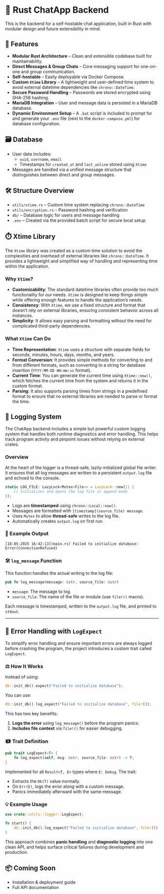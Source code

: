 # 📨 Rust ChatApp Backend

This is the backend for a self-hostable chat application, built in Rust with modular design and future extensibility in mind.

## 🔧 Features

- **Modular Rust Architecture** – Clean and extensible codebase built for maintainability.
- **Direct Messages & Group Chats** – Core messaging support for one-on-one and group communication.
- **Self-hostable** – Easily deployable via Docker Compose.
- **Custom `Xtime` Library** – A lightweight and user-defined time system to avoid external datetime dependencies like `chrono::DateTime`.
- **Secure Password Handling** – Passwords are stored encrypted using SHA-256 hashing.
- **MariaDB Integration** – User and message data is persisted in a MariaDB database.
- **Dynamic Environment Setup** – A `.bat` script is included to prompt for and generate your `.env` file (next to the `docker-compose.yml`) for database configuration.

## 🗃️ Database

- User data includes:
  - `uuid`, `username`, `email`
  - Timestamps for `created_at` and `last_online` stored using `Xtime`
- Messages are handled via a unified message structure that distinguishes between direct and group messages.

## 🛠️ Structure Overview

- `utils/xtime.rs` – Custom time system replacing `chrono::DateTime`
- `utils/encryption.rs` – Password hashing and verification
- `db/` – Database logic for users and message handling
- `.env` – Created via the provided batch script for secure local setup

## ⏱️ Xtime Library

The `Xtime` library was created as a custom time solution to avoid the complexities and overhead of external libraries like `chrono::DateTime`. It provides a lightweight and simplified way of handling and representing time within the application.

### Why `Xtime`?

- **Customizability**: The standard datetime libraries often provide too much functionality for our needs. `Xtime` is designed to keep things simple while offering enough features to handle the application’s needs.
- **Consistency**: With `Xtime`, we use a fixed structure and format that doesn’t rely on external libraries, ensuring consistent behavior across all instances.
- **Simplicity**: It allows easy parsing and formatting without the need for complicated third-party dependencies.

### What `Xtime` Can Do

- **Time Representation**: `Xtime` uses a structure with separate fields for seconds, minutes, hours, days, months, and years.
- **Format Conversion**: It provides simple methods for converting to and from different formats, such as converting to a string for database insertion (`YYYY-MM-DD HH:mm:ss` format).
- **Current Time**: You can generate the current time using `Xtime::now()`, which fetches the current time from the system and returns it in the custom format.
- **Parsing**: It also supports parsing times from strings in a predefined format to ensure that no external libraries are needed to parse or format the time.

## 📄 Logging System

The ChatApp backend includes a simple but powerful custom logging system that handles both runtime diagnostics and error handling. This helps track program activity and pinpoint issues without relying on external crates.

### Overview

At the heart of the logger is a thread-safe, lazily-initialized global file writer. It ensures that all log messages are written to a persistent `output.log` file and echoed to the console.

```rust
static LOG_FILE: LazyLock<Mutex<File>> = LazyLock::new(|| {
    // Initializes and opens the log file in append mode
});
```

* Logs are **timestamped** using `chrono::Local::now()`.
* Messages are formatted with `[timestamp](source_file) message`.
* Uses `Mutex` to allow **thread-safe** writes to the log file.
* Automatically creates `output.log` on first run.

### 📲 Example Output

```
[18-05-2025 16:42:13](main.rs) Failed to initialize database: Error(ConnectionRefused)
```

### 🛠️ `log_message` Function

This function handles the actual writing to the log file:

```rust
pub fn log_message(message: &str, source_file: &str)
```

* `message`: The message to log.
* `source_file`: The name of the file or module (use `file!()` macro).

Each message is timestamped, written to the `output.log` file, and printed to `stdout`.

---

## 🧠 Error Handling with `LogExpect`

To simplify error handling and ensure important errors are always logged before crashing the program, the project introduces a custom trait called `LogExpect`.

### ⚖️ How It Works

Instead of using:

```rust
db::init_db().expect("Failed to initialize database");
```

You can use:

```rust
db::init_db().log_expect("Failed to initialize database", file!());
```

This has two key benefits:

1. **Logs the error** using `log_message()` before the program panics.
2. **Includes file context** via `file!()` for easier debugging.

### 🗱️ Trait Definition

```rust
pub trait LogExpect<T> {
    fn log_expect(self, msg: &str, source_file: &str) -> T;
}
```

Implemented for all `Result<T, E>` types where `E: Debug`. The trait:

* Extracts the `Ok(T)` value normally.
* On `Err(E)`, logs the error along with a custom message.
* Panics immediately afterward with the same message.

### 💡 Example Usage

```rust
use crate::utils::logger::LogExpect;

fn start() {
    db::init_db().log_expect("Failed to initialize database", file!());
}
```

This approach combines **panic handling** and **diagnostic logging** into one clean API, and helps surface critical failures during development and production.



## 📦 Coming Soon

- Installation & deployment guide
- Full API documentation
